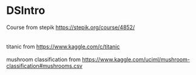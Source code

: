# DSIntro
Course from stepik https://stepik.org/course/4852/
<br></br>
<br> titanic from https://www.kaggle.com/c/titanic </br>
<br> mushroom classification from https://www.kaggle.com/uciml/mushroom-classification#mushrooms.csv </br>
